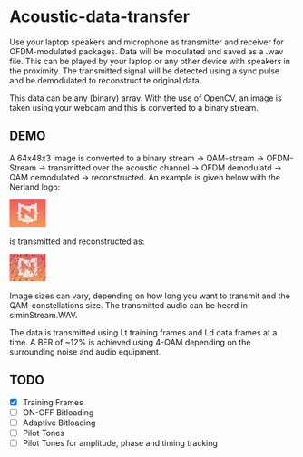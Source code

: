 # Acoustic-data-transfer

Use your laptop speakers and microphone as transmitter and receiver for OFDM-modulated packages. 
Data will be modulated and saved as a .wav file. This can be played by your laptop or any other device with speakers in the proximity. 
The transmitted signal will be detected using a sync pulse and be demodulated to reconstruct te original data. 

This data can be any (binary) array. With the use of OpenCV, an image is taken using your webcam and this is converted to a binary stream. 

## DEMO

A 64x48x3 image is converted to a binary stream -> QAM-stream -> OFDM-Stream -> transmitted over the acoustic channel -> OFDM demodulatd -> QAM demodulated -> reconstructed. 
An example is given below with the Nerland logo:

![Transmitted Image](nerdlandLogo_resized.jpg)

is transmitted and reconstructed as: 

![Received Image](RxImage.jpg)

Image sizes can vary, depending on how long you want to transmit and the QAM-constellations size. The transmitted audio can be heard in siminStream.WAV.

The data is transmitted using Lt training frames and Ld data frames at a time. 
A BER of ~12% is achieved using 4-QAM depending on the surrounding noise and audio equipment. 

## TODO 

- [x] Training Frames
- [ ] ON-OFF Bitloading
- [ ] Adaptive Bitloading
- [ ] Pilot Tones
- [ ] Pilot Tones for amplitude, phase and timing tracking
